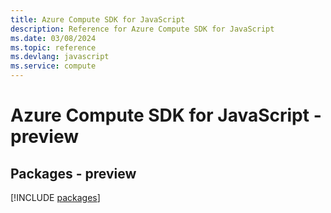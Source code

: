 ```yaml
---
title: Azure Compute SDK for JavaScript
description: Reference for Azure Compute SDK for JavaScript
ms.date: 03/08/2024
ms.topic: reference
ms.devlang: javascript
ms.service: compute
---
```

# Azure Compute SDK for JavaScript - preview
## Packages - preview
[!INCLUDE [packages](compute-index.md)]